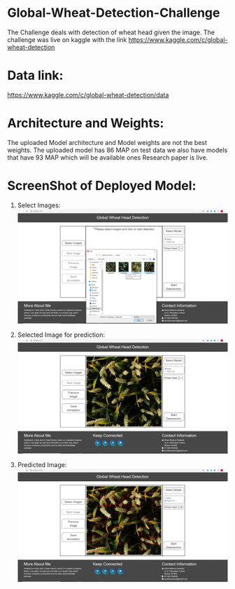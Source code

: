 # Global-Wheat-Detection-Challenge
The Challenge deals with detection of wheat head given the image. The challenge was live on kaggle with the link https://www.kaggle.com/c/global-wheat-detection

# Data link:
https://www.kaggle.com/c/global-wheat-detection/data

# Architecture and Weights:
The uploaded Model architecture and Model weights are not the best weights. The uploaded model has 86 MAP on test data we also have models that have 93 MAP which will be available ones Research paper is live.

# ScreenShot of Deployed Model:
1. Select Images:
![alt text](https://github.com/vineet22h/Global-Wheat-Detection-Challenge/blob/main/screenshot_select.png)

2. Selected Image for prediction:
![alt text](https://github.com/vineet22h/Global-Wheat-Detection-Challenge/blob/main/screenshot_img.png)

3. Predicted Image:
![alt text](https://github.com/vineet22h/Global-Wheat-Detection-Challenge/blob/main/screenshot_pred.png)
